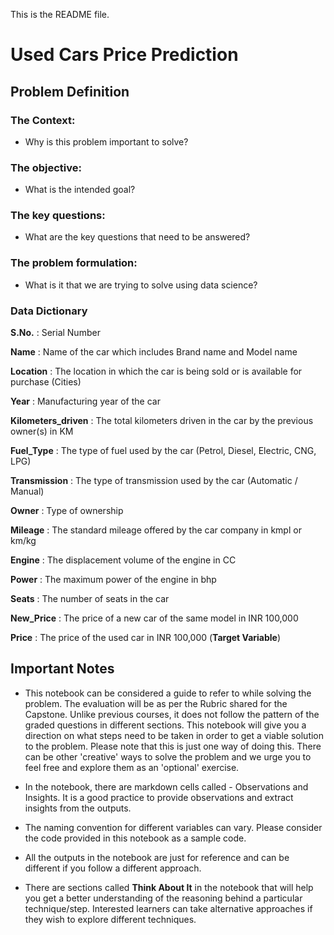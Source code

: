 This is the README file.

# **Used Cars Price Prediction**

## **Problem Definition**

### **The Context:**

 - Why is this problem important to solve?

### **The objective:**

 - What is the intended goal?

### **The key questions:**

- What are the key questions that need to be answered?

### **The problem formulation**:

- What is it that we are trying to solve using data science?


### **Data Dictionary**

**S.No.** : Serial Number

**Name** : Name of the car which includes Brand name and Model name

**Location** : The location in which the car is being sold or is available for purchase (Cities)

**Year** : Manufacturing year of the car

**Kilometers_driven** : The total kilometers driven in the car by the previous owner(s) in KM

**Fuel_Type** : The type of fuel used by the car (Petrol, Diesel, Electric, CNG, LPG)

**Transmission** : The type of transmission used by the car (Automatic / Manual)

**Owner** : Type of ownership

**Mileage** : The standard mileage offered by the car company in kmpl or km/kg

**Engine** : The displacement volume of the engine in CC

**Power** : The maximum power of the engine in bhp

**Seats** : The number of seats in the car

**New_Price** : The price of a new car of the same model in INR 100,000

**Price** : The price of the used car in INR 100,000 (**Target Variable**)


## **Important Notes**

- This notebook can be considered a guide to refer to while solving the problem. The evaluation will be as per the Rubric shared for the Capstone. Unlike previous courses, it does not follow the pattern of the graded questions in different sections. This notebook will give you a direction on what steps need to be taken in order to get a viable solution to the problem. Please note that this is just one way of doing this. There can be other 'creative' ways to solve the problem and we urge you to feel free and explore them as an 'optional' exercise. 

- In the notebook, there are markdown cells called - Observations and Insights. It is a good practice to provide observations and extract insights from the outputs.

- The naming convention for different variables can vary. Please consider the code provided in this notebook as a sample code.

- All the outputs in the notebook are just for reference and can be different if you follow a different approach.

- There are sections called **Think About It** in the notebook that will help you get a better understanding of the reasoning behind a particular technique/step. Interested learners can take alternative approaches if they wish to explore different techniques. 